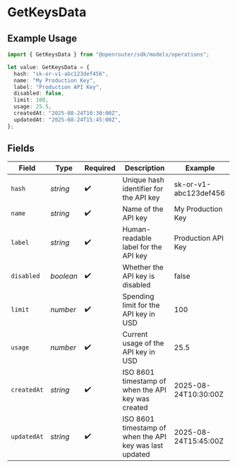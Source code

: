 # GetKeysData

## Example Usage

```typescript
import { GetKeysData } from "@openrouter/sdk/models/operations";

let value: GetKeysData = {
  hash: "sk-or-v1-abc123def456",
  name: "My Production Key",
  label: "Production API Key",
  disabled: false,
  limit: 100,
  usage: 25.5,
  createdAt: "2025-08-24T10:30:00Z",
  updatedAt: "2025-08-24T15:45:00Z",
};
```

## Fields

| Field                                                   | Type                                                    | Required                                                | Description                                             | Example                                                 |
| ------------------------------------------------------- | ------------------------------------------------------- | ------------------------------------------------------- | ------------------------------------------------------- | ------------------------------------------------------- |
| `hash`                                                  | *string*                                                | :heavy_check_mark:                                      | Unique hash identifier for the API key                  | sk-or-v1-abc123def456                                   |
| `name`                                                  | *string*                                                | :heavy_check_mark:                                      | Name of the API key                                     | My Production Key                                       |
| `label`                                                 | *string*                                                | :heavy_check_mark:                                      | Human-readable label for the API key                    | Production API Key                                      |
| `disabled`                                              | *boolean*                                               | :heavy_check_mark:                                      | Whether the API key is disabled                         | false                                                   |
| `limit`                                                 | *number*                                                | :heavy_check_mark:                                      | Spending limit for the API key in USD                   | 100                                                     |
| `usage`                                                 | *number*                                                | :heavy_check_mark:                                      | Current usage of the API key in USD                     | 25.5                                                    |
| `createdAt`                                             | *string*                                                | :heavy_check_mark:                                      | ISO 8601 timestamp of when the API key was created      | 2025-08-24T10:30:00Z                                    |
| `updatedAt`                                             | *string*                                                | :heavy_check_mark:                                      | ISO 8601 timestamp of when the API key was last updated | 2025-08-24T15:45:00Z                                    |